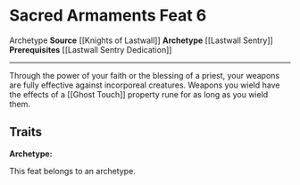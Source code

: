 ﻿---
actions: null
cost: null
element: null
feat: Sacred Armaments
frequency: null
heighten_level: null
id: '3604'
level: '6'
name: Sacred Armaments
prerequisite: '[[DATABASE/feat/Lastwall Sentry Dedication|Lastwall Sentry Dedication]]'
rarity: Common
requirement: null
school: null
source: '[[DATABASE/source/Knights of Lastwall|Knights of Lastwall]]'
subcategory: null
trait:
- '[[DATABASE/trait/Archetype|Archetype]]'
trigger: null
type: Feat

---
# Sacred Armaments <span class="item-type">Feat 6</span>

<span class="item-trait">Archetype</span>
**Source** [[Knights of Lastwall]]
**Archetype** [[Lastwall Sentry]]
**Prerequisites** [[Lastwall Sentry Dedication]]

---
Through the power of your faith or the blessing of a priest, your weapons are fully effective against incorporeal creatures. Weapons you wield have the effects of a [[Ghost Touch]] property rune for as long as you wield them.

## Traits

**Archetype:**

This feat belongs to an archetype.